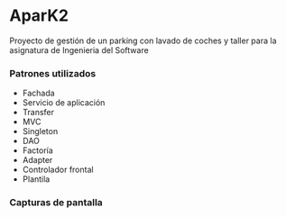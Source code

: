 # AparK2

Proyecto de gestión de un parking con lavado de coches y taller para la asignatura de Ingenieria del Software

### Patrones utilizados

 - Fachada
 - Servicio de aplicación
 - Transfer
 - MVC
 - Singleton
 - DAO
 - Factoría
 - Adapter
 - Controlador frontal
 - Plantila
 
### Capturas de pantalla
